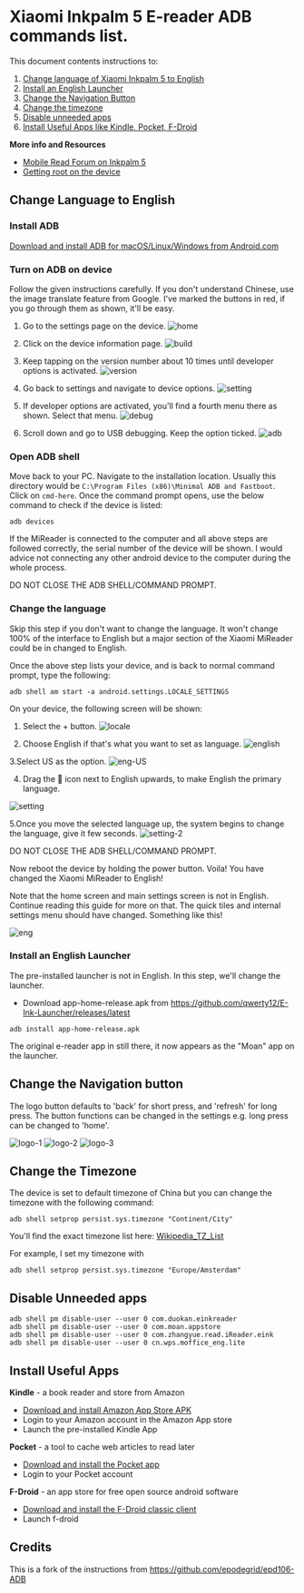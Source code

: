 # Xiaomi Inkpalm 5 E-reader ADB commands list.

This document contents instructions to:
1. [Change language of Xiaomi Inkpalm 5 to English](#change-language-to-english)
2. [Install an English Launcher](#install-an-english-launcher)
3. [Change the Navigation Button](#change-the-navigation-button)
4. [Change the timezone](#change-the-timezone)
5. [Disable unneeded apps](#disable-unneeded-apps)
6. [Install Useful Apps like Kindle, Pocket, F-Droid](#install-useful-apps)


**More info and Resources**

* [Mobile Read Forum on Inkpalm 5](https://www.mobileread.com/forums/showthread.php?t=338605)
* [Getting root on the device](https://github.com/qwerty12/inkPalm-5-EPD105-root)

## Change Language to English

### Install ADB

[Download and install ADB for macOS/Linux/Windows from Android.com](https://developer.android.com/studio/releases/platform-tools) 

### Turn on ADB on device
Follow the given instructions carefully. If you don't understand Chinese, use the image translate feature from Google. I've marked the buttons in red, if you go through them as shown, it'll be easy. 

1. Go to the settings page on the device.
![home](https://github.com/epodegrid/epd106-ADB/blob/master/images/home.png)

2. Click on the device information page.
![build](https://github.com/epodegrid/epd106-ADB/blob/master/images/build.png)

3. Keep tapping on the version number about 10 times until developer options is activated.
![version](https://github.com/epodegrid/epd106-ADB/blob/master/images/version.png)

4. Go back to settings and navigate to device options.
![setting](https://github.com/epodegrid/epd106-ADB/blob/master/images/setting.png)

5. If developer options are activated, you'll find a fourth menu there as shown. Select that menu.
![debug](https://github.com/epodegrid/epd106-ADB/blob/master/images/debug.png)

6. Scroll down and go to USB debugging. Keep the option ticked.
![adb](https://github.com/epodegrid/epd106-ADB/blob/master/images/adb.png)

### Open ADB shell
Move back to  your PC. Navigate to the installation location. Usually this directory would be `C:\Program Files (x86)\Minimal ADB and Fastboot`.
Click on `cmd-here`. Once the command prompt opens, use the below command to check if the device is listed:
```shell
adb devices
```

If the MiReader is connected to the computer and all above steps are followed correctly, the serial number of the device will be shown. I would advice not connecting any other android device to the computer during the whole process. 

DO NOT CLOSE THE ADB SHELL/COMMAND PROMPT.

### Change the language
Skip this step if you don't want to change the language.
It won't change 100% of the interface to English but a major section of the Xiaomi MiReader could be in changed to English.

Once the above step lists your device, and is back to normal command prompt, type the following:
```shell
adb shell am start -a android.settings.LOCALE_SETTINGS
```
On your device, the following screen will be shown:
1. Select the + button.
![locale](https://github.com/epodegrid/epd106-ADB/blob/master/images/locale/locale.png)

2. Choose English if that's what you want to set as language.
![english](https://github.com/epodegrid/epd106-ADB/blob/master/images/locale/locale-english.png)

3.Select US as the option.
![eng-US](https://github.com/epodegrid/epd106-ADB/blob/master/images/locale/locale-english-US.png)

4. Drag the :hamburger: icon next to English upwards, to make English the primary language. 

![setting](https://github.com/epodegrid/epd106-ADB/blob/master/images/locale/locale-setting-1.png)

5.Once you move the selected language up, the system begins to change the language, give it few seconds.
![setting-2](https://github.com/epodegrid/epd106-ADB/blob/master/images/locale/locale-setting-2.png)

DO NOT CLOSE THE ADB SHELL/COMMAND PROMPT.

Now reboot the device by holding the power button. Voila! You have changed the Xiaomi MiReader to English!

Note that the home screen and main settings screen is not in English. Continue reading this guide for more on that. The quick tiles and internal settings menu should have changed. Something like this!

![eng](https://github.com/epodegrid/epd106-ADB/blob/master/images/locale/settings-english.png)

### Install an English Launcher

The pre-installed launcher is not in English. In this step, we'll change the launcher. 

- Download app-home-release.apk from https://github.com/qwerty12/E-Ink-Launcher/releases/latest

```
adb install app-home-release.apk
```

The original e-reader app in still there, it now appears as the "Moan" app on the launcher.

## Change the Navigation button

The logo button defaults to 'back' for short press, and 'refresh' for long press. The button functions can be changed in the settings e.g. long press can be changed to 'home'.


![logo-1](images/logo-1.png)
![logo-2](images/logo-2.png)
![logo-3](images/logo-3.png)

## Change the Timezone

The device is set to default timezone of China but you can change the timezone with the following command:
```shell
adb shell setprop persist.sys.timezone "Continent/City"
```
You'll find the exact timezone list here: [Wikipedia_TZ_List](https://en.wikipedia.org/wiki/List_of_tz_database_time_zones)

For example, I set my timezone with
```shell
adb shell setprop persist.sys.timezone "Europe/Amsterdam"
```

## Disable Unneeded apps

```
adb shell pm disable-user --user 0 com.duokan.einkreader                                                             
adb shell pm disable-user --user 0 com.moan.appstore
adb shell pm disable-user --user 0 com.zhangyue.read.iReader.eink                                                    
adb shell pm disable-user --user 0 cn.wps.moffice_eng.lite  
```

## Install Useful Apps

**Kindle** - a book reader and store from Amazon

- [Download and install Amazon App Store APK](https://www.amazon.com/gp/mas/get/android/ref=get_appstore?ie=UTF8&%2AVersion%2A=1&%2Aentries%2A=0)
- Login to your Amazon account in the Amazon App store
- Launch the pre-installed Kindle App

**Pocket** - a tool to cache web articles to read later

- [Download and install the Pocket app](https://help.getpocket.com/article/1161-installing-pocket-for-android-via-direct-download)
- Login to your Pocket account

**F-Droid** - an app store for free open source android software

- [Download and install the F-Droid classic client](https://f-droid.org/en/packages/eu.bubu1.fdroidclassic/)
- Launch f-droid

## Credits

This is a fork of the instructions from https://github.com/epodegrid/epd106-ADB
